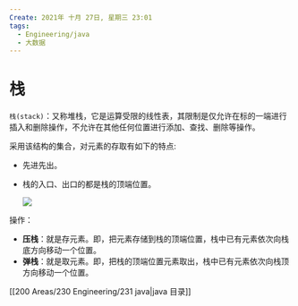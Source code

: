 ```yaml
---
Create: 2021年 十月 27日, 星期三 23:01
tags: 
  - Engineering/java
  - 大数据
---
```


# 栈

`栈(stack)`：又称堆栈，它是运算受限的线性表，其限制是仅允许在标的一端进行插入和删除操作，不允许在其他任何位置进行添加、查找、删除等操作。



采用该结构的集合，对元素的存取有如下的特点:

- 先进先出。

- 栈的入口、出口的都是栈的顶端位置。

	![](https://images-1257755739.cos.ap-guangzhou.myqcloud.com/hexo/posts/java-data-structure/%E5%A0%86%E6%A0%88.png)

操作：

- **压栈**：就是存元素。即，把元素存储到栈的顶端位置，栈中已有元素依次向栈底方向移动一个位置。
- **弹栈**：就是取元素。即，把栈的顶端位置元素取出，栈中已有元素依次向栈顶方向移动一个位置。



[[200 Areas/230 Engineering/231 java|java 目录]]


